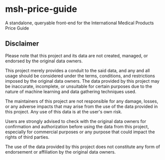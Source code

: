 # msh-price-guide
A standalone, queryable front-end for the International Medical Products Price Guide

## Disclaimer
Please note that this project and its data are not created, managed, or endorsed by the original data owners.

This project merely provides a conduit to the said data, and any and all usage should be considered under the terms, conditions, and restrictions imposed by the original data owners. The data provided by this project may be inaccurate, incomplete, or unsuitable for certain purposes due to the nature of machine learning and data gathering techniques used.

The maintainers of this project are not responsible for any damage, losses, or any adverse impacts that may arise from the use of the data provided in this project. Any use of this data is at the user's own risk.

Users are strongly advised to check with the original data owners for confirmation and authorization before using the data from this project, especially for commercial purposes or any purpose that could impact the rights of third parties.

The use of the data provided by this project does not constitute any form of endorsement or affiliation by the original data owners.
